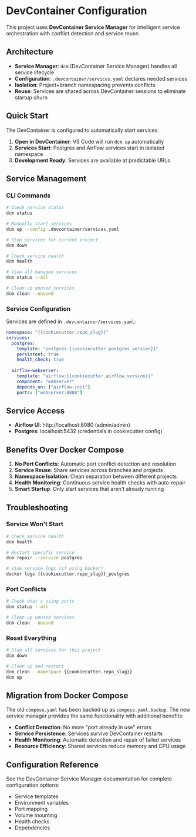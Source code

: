 # DevContainer Configuration

This project uses **DevContainer Service Manager** for intelligent service orchestration with conflict detection and service reuse.

## Architecture

- **Service Manager**: `dcm` (DevContainer Service Manager) handles all service lifecycle
- **Configuration**: `.devcontainer/services.yaml` declares needed services
- **Isolation**: Project+branch namespacing prevents conflicts
- **Reuse**: Services are shared across DevContainer sessions to eliminate startup churn

## Quick Start

The DevContainer is configured to automatically start services:

1. **Open in DevContainer**: VS Code will run `dcm up` automatically
2. **Services Start**: Postgres and Airflow services start in isolated namespace
3. **Development Ready**: Services are available at predictable URLs

## Service Management

### CLI Commands

```bash
# Check service status
dcm status

# Manually start services  
dcm up --config .devcontainer/services.yaml

# Stop services for current project
dcm down

# Check service health
dcm health

# View all managed services
dcm status --all

# Clean up unused services
dcm clean --unused
```

### Service Configuration

Services are defined in `.devcontainer/services.yaml`:

```yaml
namespace: "{{cookiecutter.repo_slug}}"
services:
  postgres:
    template: "postgres:{{cookiecutter.postgres_version}}"
    persistent: true
    health_check: true
  
  airflow-webserver:
    template: "airflow:{{cookiecutter.airflow_version}}"
    component: "webserver" 
    depends_on: ["airflow-init"]
    ports: ["webserver:8080"]
```

## Service Access

- **Airflow UI**: http://localhost:8080 (admin/admin)
- **Postgres**: localhost:5432 (credentials in cookiecutter config)

## Benefits Over Docker Compose

1. **No Port Conflicts**: Automatic port conflict detection and resolution
2. **Service Reuse**: Share services across branches and projects
3. **Namespace Isolation**: Clean separation between different projects
4. **Health Monitoring**: Continuous service health checks with auto-repair
5. **Smart Startup**: Only start services that aren't already running

## Troubleshooting

### Service Won't Start
```bash
# Check service health
dcm health

# Restart specific service
dcm repair --service postgres

# View service logs (if using Docker)
docker logs {{cookiecutter.repo_slug}}_postgres
```

### Port Conflicts
```bash
# Check what's using ports
dcm status --all

# Clean up unused services
dcm clean --unused
```

### Reset Everything
```bash
# Stop all services for this project
dcm down

# Clean up and restart
dcm clean --namespace {{cookiecutter.repo_slug}}
dcm up
```

## Migration from Docker Compose

The old `compose.yaml` has been backed up as `compose.yaml.backup`. The new service manager provides the same functionality with additional benefits:

- **Conflict Detection**: No more "port already in use" errors
- **Service Persistence**: Services survive DevContainer restarts  
- **Health Monitoring**: Automatic detection and repair of failed services
- **Resource Efficiency**: Shared services reduce memory and CPU usage

## Configuration Reference

See the DevContainer Service Manager documentation for complete configuration options:
- Service templates
- Environment variables
- Port mapping
- Volume mounting
- Health checks
- Dependencies
